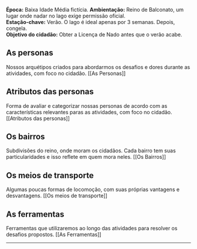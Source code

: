 **Época:** Baixa Idade Média fictícia.
**Ambientação:** Reino de Balconato, um lugar onde nadar no lago exige permissão oficial.  
**Estação-chave:** Verão. O lago é ideal apenas por 3 semanas. Depois, congela.  
**Objetivo do cidadão:** Obter a Licença de Nado antes que o verão acabe.  

## As personas
Nossos arquétipos criados para abordarmos os desafios e dores durante as atividades, com foco no cidadão.
[[As Personas]]

## Atributos das personas
Forma de avaliar e categorizar nossas personas de acordo com as características relevantes paras as atividades, com foco no cidadão.
[[Atributos das personas]]

## Os bairros
Subdivisões do reino, onde moram os cidadãos. Cada bairro tem suas particularidades e isso reflete em quem mora neles.
[[Os Bairros]]

## Os meios de transporte
Algumas poucas formas de locomoção, com suas próprias vantagens e desvantagens.
[[Os meios de transporte]]

## As ferramentas
Ferramentas que utilizaremos ao longo das atividades para resolver os desafios propostos.
[[As Ferramentas]]

---
